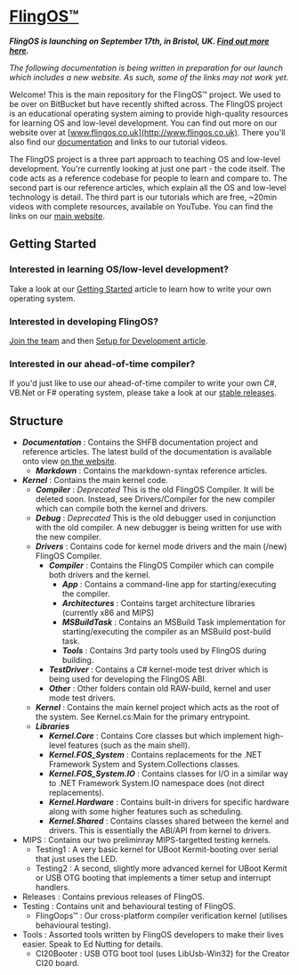 # [FlingOS™](http://www.flingos.co.uk)

***FlingOS is launching on September 17th, in Bristol, UK. [Find out more here](http://www.flingos.co.uk).***

*The following documentation is being written in preparation for our launch which includes a new website. As such, some of the links may not work yet.*

Welcome! This is the main repository for the FlingOS™ project. We used to be over on BitBucket but have recently shifted across. 
The FlingOS project is an educational operating system aiming to provide high-quality resources for learning OS and low-level development. You can find out more on our website over at [www.flingos.co.uk](http://www.flingos.co.uk). There you'll also find our [documentation](http://www.flingos.co.uk/docs/) and links to our tutorial videos.

The FlingOS project is a three part approach to teaching OS and low-level development. You're currently looking at just one part - the code itself. The code acts as a reference codebase for people to learn and compare to. The second part is our reference articles, which explain all the OS and low-level technology is detail. The third part is our tutorials which are free, ~20min videos with complete resources, available on YouTube. You can find the links on our [main website](http://www.flingos.co.uk).

## Getting Started

### Interested in learning OS/low-level development?
Take a look at our [Getting Started](http://www.flingos.co.uk/docs/reference/Getting-Started) article to learn how to write your own operating system.

### Interested in developing FlingOS?

[Join the team](http://www.flingos.co.uk/Develop#Join-the-team) and then [Setup for Development article](http://www.flingos.co.uk/docs/reference/FlingOS).

### Interested in our ahead-of-time compiler?

If you'd just like to use our ahead-of-time compiler to write your own C#, VB.Net or F# operating system, please take a look at our [stable releases](http://www.flingos.co.uk/releases).

## Structure

- ***Documentation*** : Contains the SHFB documentation project and reference articles. The latest build of the documentation is available onto view [on the website](http://www.flingos.co.uk/docs).
  - ***Markdown*** : Contains the markdown-syntax reference articles.
- ***Kernel*** : Contains the main kernel code.
  - ***Compiler*** : *Deprecated* This is the old FlingOS Compiler. It will be deleted soon. Instead, see Drivers/Compiler for the new compiler which can compile both the kernel and drivers.
  - ***Debug*** : *Deprecated* This is the old debugger used in conjunction with the old compiler. A new debugger is being written for use with the new compiler.
  - ***Drivers*** : Contains code for kernel mode drivers and the main (/new) FlingOS Compiler.
    - ***Compiler*** : Contains the FlingOS Compiler which can compile both drivers and the kernel.
      - ***App*** : Contains a command-line app for starting/executing the compiler.
      - ***Architectures*** : Contains target architecture libraries (currently x86 and MIPS)
      - ***MSBuildTask*** : Contains an MSBuild Task implementation for starting/executing the compiler as an MSBuild post-build task.
      - ***Tools*** : Contains 3rd party tools used by FlingOS during building.
    - ***TestDriver*** : Contains a C# kernel-mode test driver which is being used for developing the FlingOS ABI.
    - ***Other*** : Other folders contain old RAW-build, kernel and user mode test drivers.
  - ***Kernel*** : Contains the main kernel project which acts as the root of the system. See Kernel.cs:Main for the primary entrypoint.
  - ***Libraries***
    - ***Kernel.Core*** : Contains Core classes but which implement high-level features (such as the main shell).
    - ***Kernel.FOS_System*** : Contains replacements for the .NET Framework System and System.Collections classes.
    - ***Kernel.FOS_System.IO*** : Contains classes for I/O in a similar way to .NET Framework System.IO namespace does (not direct replacements).
    - ***Kernel.Hardware*** : Contains built-in drivers for specific hardware along with some higher features such as scheduling.
    - ***Kernel.Shared*** : Contains classes shared between the kernel and drivers. This is essentially the ABI/API from kernel to drivers.
- MIPS : Contains our two preliminray MIPS-targetted testing kernels. 
  - Testing1 : A very basic kernel for UBoot Kermit-booting over serial that just uses the LED.
  - Testing2 : A second, slightly more advanced kernel for UBoot Kermit or USB OTG booting that implements a timer setup and interrupt handlers.
- Releases : Contains previous releases of FlingOS. 
- Testing : Contains unit and behavioural testing of FlingOS.
  - FlingOops™ : Our cross-platform compiler verification kernel (utilises behavioural testing).
- Tools : Assorted tools written by FlingOS developers to make their lives easier. Speak to Ed Nutting for details.
  - CI20Booter : USB OTG boot tool (uses LibUsb-Win32) for the Creator CI20 board.
